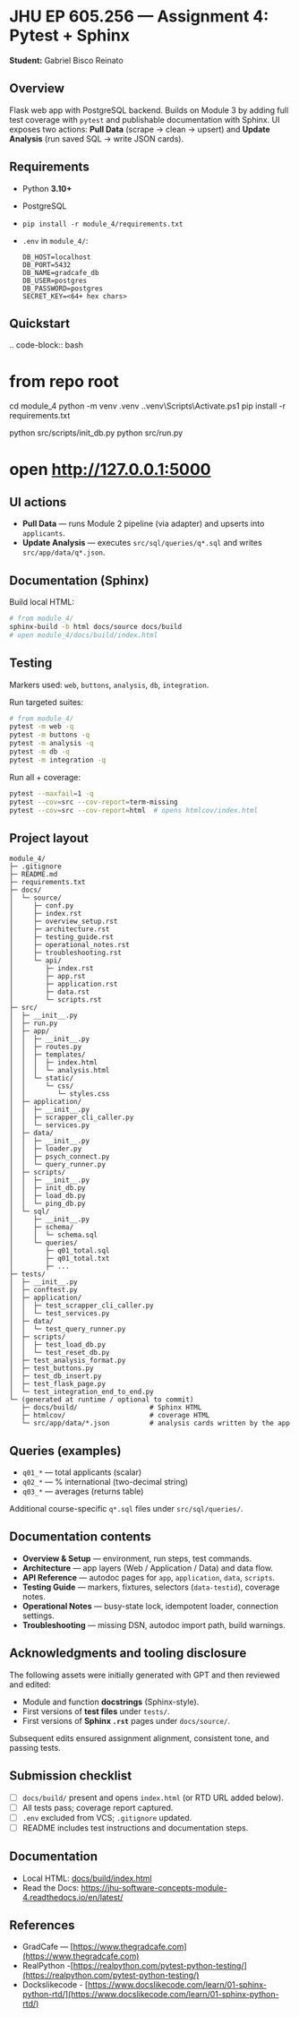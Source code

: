# JHU EP 605.256 — Assignment 4: Pytest + Sphinx

**Student:** Gabriel Bisco Reinato

## Overview

Flask web app with PostgreSQL backend. Builds on Module 3 by adding full test coverage with `pytest` and publishable documentation with Sphinx. UI exposes two actions: **Pull Data** (scrape → clean → upsert) and **Update Analysis** (run saved SQL → write JSON cards).

## Requirements

* Python **3.10+**
* PostgreSQL
* `pip install -r module_4/requirements.txt`
* `.env` in `module_4/`:

  ```
  DB_HOST=localhost
  DB_PORT=5432
  DB_NAME=gradcafe_db
  DB_USER=postgres
  DB_PASSWORD=postgres
  SECRET_KEY=<64+ hex chars>
  ```

Quickstart
----------

.. code-block:: bash

   # from repo root
   cd module_4
   python -m venv .venv
   .\.venv\Scripts\Activate.ps1
   pip install -r requirements.txt

   python src/scripts/init_db.py
   python src/run.py
   # open http://127.0.0.1:5000

## UI actions

* **Pull Data** — runs Module 2 pipeline (via adapter) and upserts into `applicants`.
* **Update Analysis** — executes `src/sql/queries/q*.sql` and writes `src/app/data/q*.json`.

## Documentation (Sphinx)

Build local HTML:

```bash
# from module_4/
sphinx-build -b html docs/source docs/build
# open module_4/docs/build/index.html
```

## Testing

Markers used: `web`, `buttons`, `analysis`, `db`, `integration`.

Run targeted suites:

```bash
# from module_4/
pytest -m web -q
pytest -m buttons -q
pytest -m analysis -q
pytest -m db -q
pytest -m integration -q
```

Run all + coverage:

```bash
pytest --maxfail=1 -q
pytest --cov=src --cov-report=term-missing
pytest --cov=src --cov-report=html  # opens htmlcov/index.html
```

## Project layout

```text
module_4/
├─ .gitignore
├─ README.md
├─ requirements.txt
├─ docs/
│  └─ source/
│     ├─ conf.py
│     ├─ index.rst
│     ├─ overview_setup.rst
│     ├─ architecture.rst
│     ├─ testing_guide.rst
│     ├─ operational_notes.rst
│     ├─ troubleshooting.rst
│     └─ api/
│        ├─ index.rst
│        ├─ app.rst
│        ├─ application.rst
│        ├─ data.rst
│        └─ scripts.rst
├─ src/
│  ├─ __init__.py
│  ├─ run.py
│  ├─ app/
│  │  ├─ __init__.py
│  │  ├─ routes.py
│  │  ├─ templates/
│  │  │  ├─ index.html
│  │  │  └─ analysis.html
│  │  └─ static/
│  │     └─ css/
│  │        └─ styles.css
│  ├─ application/
│  │  ├─ __init__.py
│  │  ├─ scrapper_cli_caller.py
│  │  └─ services.py
│  ├─ data/
│  │  ├─ __init__.py
│  │  ├─ loader.py
│  │  ├─ psych_connect.py
│  │  └─ query_runner.py
│  ├─ scripts/
│  │  ├─ __init__.py
│  │  ├─ init_db.py
│  │  ├─ load_db.py
│  │  └─ ping_db.py
│  └─ sql/
│     ├─ __init__.py
│     ├─ schema/
│     │  └─ schema.sql
│     └─ queries/
│        ├─ q01_total.sql
│        ├─ q01_total.txt
│        ├─ ...
├─ tests/
│  ├─ __init__.py
│  ├─ conftest.py
│  ├─ application/
│  │  ├─ test_scrapper_cli_caller.py
│  │  └─ test_services.py
│  ├─ data/
│  │  └─ test_query_runner.py
│  ├─ scripts/
│  │  ├─ test_load_db.py
│  │  └─ test_reset_db.py
│  ├─ test_analysis_format.py
│  ├─ test_buttons.py
│  ├─ test_db_insert.py
│  ├─ test_flask_page.py
│  └─ test_integration_end_to_end.py
└─ (generated at runtime / optional to commit)
   ├─ docs/build/                  # Sphinx HTML
   ├─ htmlcov/                     # coverage HTML
   └─ src/app/data/*.json          # analysis cards written by the app
```

## Queries (examples)

* `q01_*` — total applicants (scalar)
* `q02_*` — % international (two-decimal string)
* `q03_*` — averages (returns table)

Additional course-specific `q*.sql` files under `src/sql/queries/`.

## Documentation contents

* **Overview & Setup** — environment, run steps, test commands.
* **Architecture** — app layers (Web / Application / Data) and data flow.
* **API Reference** — autodoc pages for `app`, `application`, `data`, `scripts`.
* **Testing Guide** — markers, fixtures, selectors (`data-testid`), coverage notes.
* **Operational Notes** — busy-state lock, idempotent loader, connection settings.
* **Troubleshooting** — missing DSN, autodoc import path, build warnings.

## Acknowledgments and tooling disclosure

The following assets were initially generated with GPT and then reviewed and edited:

* Module and function **docstrings** (Sphinx-style).
* First versions of **test files** under `tests/`.
* First versions of **Sphinx `.rst`** pages under `docs/source/`.

Subsequent edits ensured assignment alignment, consistent tone, and passing tests.

## Submission checklist

* [ ] `docs/build/` present and opens `index.html` (or RTD URL added below).
* [ ] All tests pass; coverage report captured.
* [ ] `.env` excluded from VCS; `.gitignore` updated.
* [ ] README includes test instructions and documentation steps.

## Documentation

- Local HTML: [docs/build/index.html](./module_4/docs/build/index.html)
- Read the Docs: https://jhu-software-concepts-module-4.readthedocs.io/en/latest/

## References

* GradCafe — [https://www.thegradcafe.com](https://www.thegradcafe.com)
* RealPython -[https://realpython.com/pytest-python-testing/](https://realpython.com/pytest-python-testing/)
* Dockslikecode - [https://www.docslikecode.com/learn/01-sphinx-python-rtd/](https://www.docslikecode.com/learn/01-sphinx-python-rtd/)